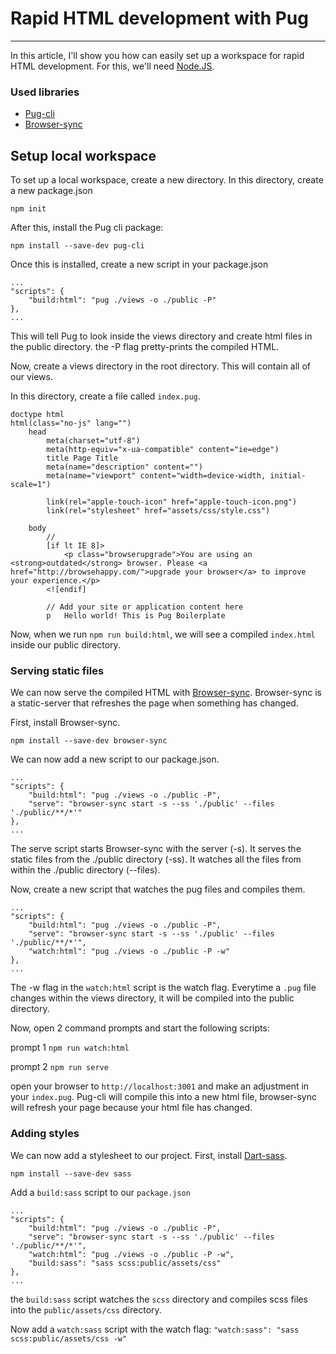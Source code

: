 # Rapid HTML development with Pug
---

In this article, I'll show you how can easily set up a workspace for rapid HTML development.
For this, we'll need [Node.JS](https://nodejs.org/en/).

### Used libraries
* [Pug-cli](https://www.npmjs.com/package/pug-cli)
* [Browser-sync](https://www.npmjs.com/package/browser-sync)

## Setup local workspace
To set up a local workspace, create a new directory. In this directory, create a new package.json

`npm init`

After this, install the Pug cli package:

`npm install --save-dev pug-cli`

Once this is installed, create a new script in your package.json

    ...
    "scripts": {
        "build:html": "pug ./views -o ./public -P"
    },
    ...

This will tell Pug to look inside the views directory and create html files in the public directory. the -P flag pretty-prints the compiled HTML.

Now, create a views directory in the root directory.
This will contain all of our views.

In this directory, create a file called `index.pug`.

    doctype html
    html(class="no-js" lang="")
        head
            meta(charset="utf-8")
            meta(http-equiv="x-ua-compatible" content="ie=edge")
            title Page Title
            meta(name="description" content="")
            meta(name="viewport" content="width=device-width, initial-scale=1")

            link(rel="apple-touch-icon" href="apple-touch-icon.png")
            link(rel="stylesheet" href="assets/css/style.css")

        body
            //
            [if lt IE 8]>
                <p class="browserupgrade">You are using an <strong>outdated</strong> browser. Please <a href="http://browsehappy.com/">upgrade your browser</a> to improve your experience.</p>
            <![endif]

            // Add your site or application content here
            p   Hello world! This is Pug Boilerplate


Now, when we run `npm run build:html`, we will see a compiled `index.html` inside our public directory.

### Serving static files
We can now serve the compiled HTML with [Browser-sync](https://browsersync.io). Browser-sync is a static-server that refreshes the page when something has changed.

First, install Browser-sync.

`npm install --save-dev browser-sync`

We can now add a new script to our package.json.

    ...
    "scripts": {
        "build:html": "pug ./views -o ./public -P",
        "serve": "browser-sync start -s --ss './public' --files './public/**/*'"
    },
    ...

The serve script starts Browser-sync with the server (-s). It serves the static files from the ./public directory (-ss). It watches all the files from within the ./public directory (--files).

Now, create a new script that watches the pug files and compiles them.

    ...
    "scripts": {
        "build:html": "pug ./views -o ./public -P",
        "serve": "browser-sync start -s --ss './public' --files './public/**/*'",
        "watch:html": "pug ./views -o ./public -P -w"
    },
    ...

The -w flag in the `watch:html` script is the watch flag. Everytime a `.pug` file changes within the views directory, it will be compiled into the public directory.

Now, open 2 command prompts and start the following scripts:

prompt 1 `npm run watch:html`

prompt 2 `npm run serve`

open your browser to `http://localhost:3001` and make an adjustment in your `index.pug`. Pug-cli will compile this into a new html file, browser-sync will refresh your page because your html file has changed.


### Adding styles
We can now add a stylesheet to our project.
First, install [Dart-sass](https://sass-lang.com/documentation/cli/dart-sass).

`npm install --save-dev sass`

Add a `build:sass` script to our `package.json`

    ...
    "scripts": {
        "build:html": "pug ./views -o ./public -P",
        "serve": "browser-sync start -s --ss './public' --files './public/**/*'",
        "watch:html": "pug ./views -o ./public -P -w",
        "build:sass": "sass scss:public/assets/css"
    },
    ...

the `build:sass` script watches the `scss` directory and compiles scss files into the `public/assets/css` directory.

Now add a `watch:sass` script with the watch flag: 
`"watch:sass": "sass scss:public/assets/css -w"`

